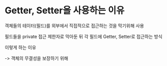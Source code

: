 # Getter, Setter을 사용하는 이유

객체들의 테이터(필드)를 외부에서 직접적으로 접근하는 것을 막기위해 사용

필드들을 private 접근 제한자로 막아둔 뒤 각 필드에 Getter, Setter로 접근하는 방식

이렇게 하는 이유

-> 객체의 무결성을 보장하기 위해
